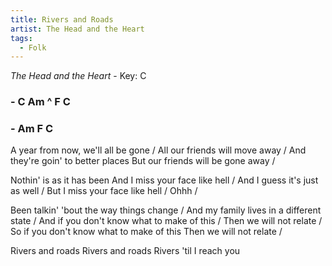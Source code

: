 ```yaml
---
title: Rivers and Roads
artist: The Head and the Heart
tags: 
  - Folk
---
```


*The Head and the Heart* - Key: C 
### - C Am ^ F C  
### - Am F C 

 
A year from now, we'll all be gone / All our friends will move away / And they're goin' to better places  But our friends will be gone away /

 Nothin' is as it has been  And I miss your face like hell / And I guess it's just as well / But I miss your face like hell / Ohhh / 
 
 Been talkin' 'bout the way things change / And my family lives in a different state / And if you don't know what to make of this / Then we will not relate / So if you don't know what to make of this  Then we will not relate / 
 
 Rivers and roads  Rivers and roads  Rivers 'til I reach you
